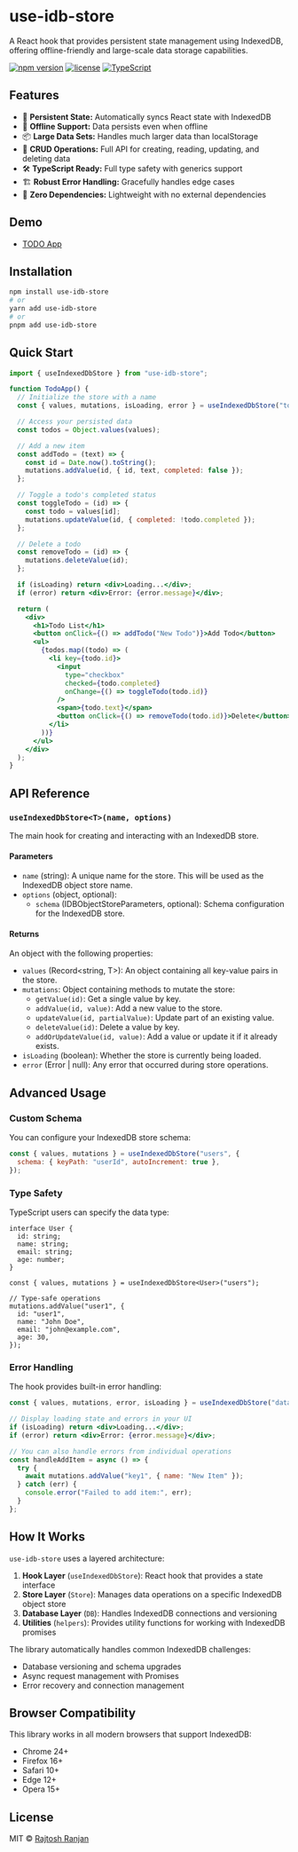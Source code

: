 # use-idb-store

A React hook that provides persistent state management using IndexedDB, offering offline-friendly and large-scale data storage capabilities.

[![npm version](https://img.shields.io/npm/v/use-idb-store.svg)](https://www.npmjs.com/package/use-idb-store)
[![license](https://img.shields.io/npm/l/use-idb-store.svg)](https://github.com/rajtoshranjan/use-idb-store/blob/master/LICENSE)
[![TypeScript](https://img.shields.io/badge/TypeScript-Ready-blue.svg)](https://www.typescriptlang.org/)

## Features

- 💾 **Persistent State:** Automatically syncs React state with IndexedDB
- 🔌 **Offline Support:** Data persists even when offline
- 📦 **Large Data Sets:** Handles much larger data than localStorage
- 🔄 **CRUD Operations:** Full API for creating, reading, updating, and deleting data
- 🛠️ **TypeScript Ready:** Full type safety with generics support
- 🏗️ **Robust Error Handling:** Gracefully handles edge cases
- 🧩 **Zero Dependencies:** Lightweight with no external dependencies

## Demo

- [TODO App](https://codesandbox.io/p/sandbox/ld66h7)

## Installation

```bash
npm install use-idb-store
# or
yarn add use-idb-store
# or
pnpm add use-idb-store
```

## Quick Start

```jsx
import { useIndexedDbStore } from "use-idb-store";

function TodoApp() {
  // Initialize the store with a name
  const { values, mutations, isLoading, error } = useIndexedDbStore("todos");

  // Access your persisted data
  const todos = Object.values(values);

  // Add a new item
  const addTodo = (text) => {
    const id = Date.now().toString();
    mutations.addValue(id, { id, text, completed: false });
  };

  // Toggle a todo's completed status
  const toggleTodo = (id) => {
    const todo = values[id];
    mutations.updateValue(id, { completed: !todo.completed });
  };

  // Delete a todo
  const removeTodo = (id) => {
    mutations.deleteValue(id);
  };

  if (isLoading) return <div>Loading...</div>;
  if (error) return <div>Error: {error.message}</div>;

  return (
    <div>
      <h1>Todo List</h1>
      <button onClick={() => addTodo("New Todo")}>Add Todo</button>
      <ul>
        {todos.map((todo) => (
          <li key={todo.id}>
            <input
              type="checkbox"
              checked={todo.completed}
              onChange={() => toggleTodo(todo.id)}
            />
            <span>{todo.text}</span>
            <button onClick={() => removeTodo(todo.id)}>Delete</button>
          </li>
        ))}
      </ul>
    </div>
  );
}
```

## API Reference

### `useIndexedDbStore<T>(name, options)`

The main hook for creating and interacting with an IndexedDB store.

#### Parameters

- `name` (string): A unique name for the store. This will be used as the IndexedDB object store name.
- `options` (object, optional):
  - `schema` (IDBObjectStoreParameters, optional): Schema configuration for the IndexedDB store.

#### Returns

An object with the following properties:

- `values` (Record<string, T>): An object containing all key-value pairs in the store.
- `mutations`: Object containing methods to mutate the store:
  - `getValue(id)`: Get a single value by key.
  - `addValue(id, value)`: Add a new value to the store.
  - `updateValue(id, partialValue)`: Update part of an existing value.
  - `deleteValue(id)`: Delete a value by key.
  - `addOrUpdateValue(id, value)`: Add a value or update it if it already exists.
- `isLoading` (boolean): Whether the store is currently being loaded.
- `error` (Error | null): Any error that occurred during store operations.

## Advanced Usage

### Custom Schema

You can configure your IndexedDB store schema:

```jsx
const { values, mutations } = useIndexedDbStore("users", {
  schema: { keyPath: "userId", autoIncrement: true },
});
```

### Type Safety

TypeScript users can specify the data type:

```tsx
interface User {
  id: string;
  name: string;
  email: string;
  age: number;
}

const { values, mutations } = useIndexedDbStore<User>("users");

// Type-safe operations
mutations.addValue("user1", {
  id: "user1",
  name: "John Doe",
  email: "john@example.com",
  age: 30,
});
```

### Error Handling

The hook provides built-in error handling:

```jsx
const { values, mutations, error, isLoading } = useIndexedDbStore("data");

// Display loading state and errors in your UI
if (isLoading) return <div>Loading...</div>;
if (error) return <div>Error: {error.message}</div>;

// You can also handle errors from individual operations
const handleAddItem = async () => {
  try {
    await mutations.addValue("key1", { name: "New Item" });
  } catch (err) {
    console.error("Failed to add item:", err);
  }
};
```

## How It Works

`use-idb-store` uses a layered architecture:

1. **Hook Layer** (`useIndexedDbStore`): React hook that provides a state interface
2. **Store Layer** (`Store`): Manages data operations on a specific IndexedDB object store
3. **Database Layer** (`DB`): Handles IndexedDB connections and versioning
4. **Utilities** (`helpers`): Provides utility functions for working with IndexedDB promises

The library automatically handles common IndexedDB challenges:

- Database versioning and schema upgrades
- Async request management with Promises
- Error recovery and connection management

## Browser Compatibility

This library works in all modern browsers that support IndexedDB:

- Chrome 24+
- Firefox 16+
- Safari 10+
- Edge 12+
- Opera 15+

## License

MIT © [Rajtosh Ranjan](https://github.com/rajtoshranjan)
